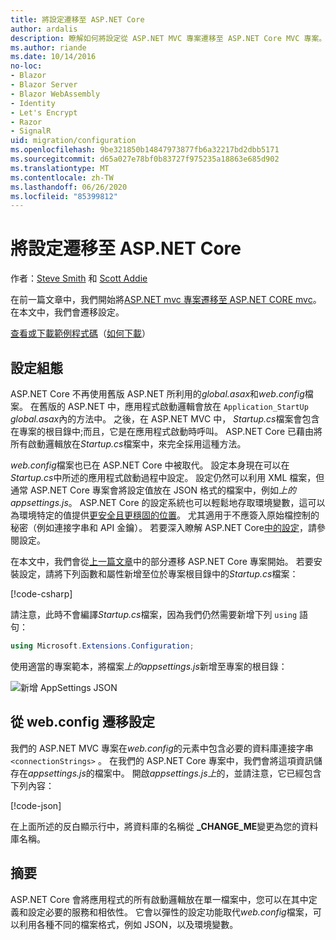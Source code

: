 ```yaml
---
title: 將設定遷移至 ASP.NET Core
author: ardalis
description: 瞭解如何將設定從 ASP.NET MVC 專案遷移至 ASP.NET Core MVC 專案。
ms.author: riande
ms.date: 10/14/2016
no-loc:
- Blazor
- Blazor Server
- Blazor WebAssembly
- Identity
- Let's Encrypt
- Razor
- SignalR
uid: migration/configuration
ms.openlocfilehash: 9be321850b14847973877fb6a32217bd2dbb5171
ms.sourcegitcommit: d65a027e78bf0b83727f975235a18863e685d902
ms.translationtype: MT
ms.contentlocale: zh-TW
ms.lasthandoff: 06/26/2020
ms.locfileid: "85399812"
---
```

# <a name="migrate-configuration-to-aspnet-core"></a>將設定遷移至 ASP.NET Core

作者：[Steve Smith](https://ardalis.com/) 和 [Scott Addie](https://scottaddie.com)

在前一篇文章中，我們開始將[ASP.NET mvc 專案遷移至 ASP.NET CORE mvc](xref:migration/mvc)。 在本文中，我們會遷移設定。

[查看或下載範例程式碼](https://github.com/dotnet/AspNetCore.Docs/tree/master/aspnetcore/migration/configuration/samples)（[如何下載](xref:index#how-to-download-a-sample)）

## <a name="setup-configuration"></a>設定組態

ASP.NET Core 不再使用舊版 ASP.NET 所利用的*global.asax*和*web.config*檔案。 在舊版的 ASP.NET 中，應用程式啟動邏輯會放在 `Application_StartUp` *global.asax*內的方法中。 之後，在 ASP.NET MVC 中， *Startup.cs*檔案會包含在專案的根目錄中;而且，它是在應用程式啟動時呼叫。 ASP.NET Core 已藉由將所有啟動邏輯放在*Startup.cs*檔案中，來完全採用這種方法。

*web.config*檔案也已在 ASP.NET Core 中被取代。 設定本身現在可以在*Startup.cs*中所述的應用程式啟動過程中設定。 設定仍然可以利用 XML 檔案，但通常 ASP.NET Core 專案會將設定值放在 JSON 格式的檔案中，例如*上的appsettings.js*。 ASP.NET Core 的設定系統也可以輕鬆地存取環境變數，這可以為環境特定的值提供[更安全且更穩固的位置](xref:security/app-secrets)。 尤其適用于不應簽入原始檔控制的秘密（例如連接字串和 API 金鑰）。 若要深入瞭解 ASP.NET Core[中的設定](xref:fundamentals/configuration/index)，請參閱設定。

在本文中，我們會從[上一篇文章](xref:migration/mvc)中的部分遷移 ASP.NET Core 專案開始。 若要安裝設定，請將下列函數和屬性新增至位於專案根目錄中的*Startup.cs*檔案：

[!code-csharp[](configuration/samples/WebApp1/src/WebApp1/Startup.cs?range=11-16)]

請注意，此時不會編譯*Startup.cs*檔案，因為我們仍然需要新增下列 `using` 語句：

```csharp
using Microsoft.Extensions.Configuration;
```

使用適當的專案範本，將檔案*上的appsettings.js*新增至專案的根目錄：

![新增 AppSettings JSON](configuration/_static/add-appsettings-json.png)

## <a name="migrate-configuration-settings-from-webconfig"></a>從 web.config 遷移設定

我們的 ASP.NET MVC 專案在*web.config*的元素中包含必要的資料庫連接字串 `<connectionStrings>` 。 在我們的 ASP.NET Core 專案中，我們會將這項資訊儲存在*appsettings.js*的檔案中。 開啟*appsettings.js上*的，並請注意，它已經包含下列內容：

[!code-json[](../migration/configuration/samples/WebApp1/src/WebApp1/appsettings.json?highlight=4)]

在上面所述的反白顯示行中，將資料庫的名稱從 **_CHANGE_ME**變更為您的資料庫名稱。

## <a name="summary"></a>摘要

ASP.NET Core 會將應用程式的所有啟動邏輯放在單一檔案中，您可以在其中定義和設定必要的服務和相依性。 它會以彈性的設定功能取代*web.config*檔案，可以利用各種不同的檔案格式，例如 JSON，以及環境變數。
